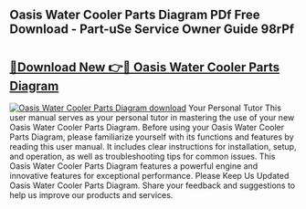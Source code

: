 ## Oasis Water Cooler Parts Diagram PDf Free Download - Part-uSe Service Owner Guide 98rPf

# <h2><a href="http://dfhlnu.blite.top/?on=Oasis+Water+Cooler+Parts+Diagram">🔗Download New 👉🔴 Oasis Water Cooler Parts Diagram</a></h2>

[![Oasis Water Cooler Parts Diagram download](https://i.imgur.com/lujVjoI.png)](http://dfhlnu.blite.top/?on=Oasis+Water+Cooler+Parts+Diagram)
Your Personal Tutor This user manual serves as your personal tutor in mastering the use of your new Oasis Water Cooler Parts Diagram. Before using your Oasis Water Cooler Parts Diagram, please familiarize yourself with its functions and features by reading this user manual. It includes clear instructions for installation, setup, and operation, as well as troubleshooting tips for common issues. This Oasis Water Cooler Parts Diagram features a powerful engine and innovative features for exceptional performance. Please Keep Us Updated Oasis Water Cooler Parts Diagram. Share your feedback and suggestions to help us improve our products and services.

